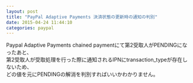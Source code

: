 ```yaml
---
layout: post
title: "PayPal Adaptive Payments 決済状態の更新時の通知の判別"
date: 2015-04-24 11:44:10
categories: paypal
---
```

<p>Paypal Adaptive Payments chained paymentにて第2受取人がPENDINGになったあと、<br>
第2受取人が受取処理を行った際に通知されるIPNにtransaction_typeが存在しないため、<br>
どの値を元にPENDINGの解消を判別すればいいかわかりません。</p>

